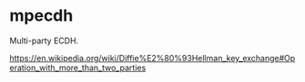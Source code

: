 # mpecdh

Multi-party ECDH.

https://en.wikipedia.org/wiki/Diffie%E2%80%93Hellman_key_exchange#Operation_with_more_than_two_parties
